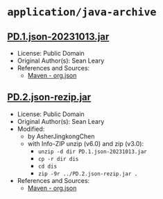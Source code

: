 # `application/java-archive`

## [PD.1.json-20231013.jar](../files/PD.1.json-20231013.jar)

- License: Public Domain
- Original Author(s): Sean Leary
- References and Sources:
  - [Maven - org.json](https://repo1.maven.org/maven2/org/json/json/20231013/json-20231013.jar)

## [PD.2.json-rezip.jar](../files/PD.2.json-rezip.jar)

- License: Public Domain
- Original Author(s): Sean Leary
- Modified:
  - by AsherJingkongChen
  - with Info-ZIP unzip (v6.0) and zip (v3.0):
    - `unzip -d dir PD.1.json-20231013.jar`
    - `cp -r dir dis`
    - `cd dis`
    - `zip -9r ../PD.2.json-rezip.jar .`
- References and Sources:
  - [Maven - org.json](https://repo1.maven.org/maven2/org/json/json/20231013/json-20231013.jar)
